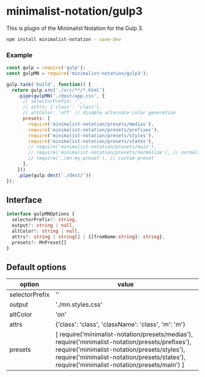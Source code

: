 # minimalist-notation/gulp3

This is plugin of the Minimalist Notation for the Gulp 3.


```sh
npm install minimalist-notation --save-dev
```


### Example

```js
const gulp = require('gulp');
const gulpMN = require('minimalist-notation/gulp3');

gulp.task('build', function() {
  return gulp.src('./src/**/*.html')
    .pipe(gulpMN('./dest/app.css', {
      // selectorPrefix: '',
      // attrs: {'class': 'class'},
      // altColor: 'off' // disable alternate color generation
      presets: [
        require('minimalist-notation/presets/medias'),
        require('minimalist-notation/presets/prefixes'),
        require('minimalist-notation/presets/styles'),
        require('minimalist-notation/presets/states'),
        // require('minimalist-notation/presets/main'),
        // require('minimalist-notation/presets/normalize'), // normalize.css v8.0.1
        // require('./mn-my-preset'), // custom preset
      ],
    }))
    .pipe(gulp.dest('./dest/'))
});
```


## Interface
```ts
interface gulpMNOptions {
  selectorPrefix?: string,
  output?: string | null,
  altColor?: string | null,
  attrs?: string | string[] | {[fromName:string]: string},
  presets?: MnPreset[]
}
```


## Default options

| option          | value                                              |
| --------------- | -------------------------------------------------- |
| selectorPrefix  | ''                                                 |
| output          | './mn.styles.css'                                  |
| altColor        | 'on'                                               |
| attrs           | {'class': 'class', 'className': 'class', 'm': 'm'} |
| presets         | [  require('minimalist-notation/presets/medias'), require('minimalist-notation/presets/prefixes'), require('minimalist-notation/presets/styles'), require('minimalist-notation/presets/states'), require('minimalist-notation/presets/main') ] |
